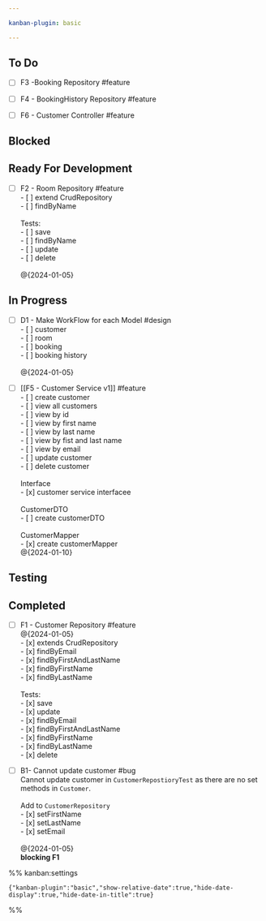 ```yaml
---

kanban-plugin: basic

---
```


## To Do

- [ ] F3 -Booking Repository #feature
- [ ] F4 - BookingHistory Repository #feature
- [ ] F6 - Customer Controller #feature


## Blocked



## Ready For Development

- [ ] F2 - Room Repository #feature<br>- [ ] extend CrudRepository<br>- [ ] findByName<br><br>Tests:<br>- [ ] save<br>- [ ] findByName<br>- [ ] update<br>- [ ] delete<br><br>@{2024-01-05}


## In Progress

- [ ] D1 - Make WorkFlow for each Model #design<br>- [ ] customer<br>- [ ] room<br>- [ ] booking<br>- [ ] booking history<br><br>@{2024-01-05}
- [ ] [[F5 - Customer Service v1]] #feature<br>- [ ] create customer<br>- [ ] view all customers<br>- [ ] view by id<br>- [ ] view by first name<br>- [ ] view by last name<br>- [ ] view by fist and last name<br>- [ ] view by email <br>- [ ] update customer<br>- [ ] delete customer<br><br>Interface<br>- [x] customer service interfacee<br><br>CustomerDTO<br>- [ ] create customerDTO<br><br>CustomerMapper<br>- [x] create customerMapper <br>@{2024-01-10}


## Testing



## Completed

- [ ] F1 - Customer Repository #feature <br>@{2024-01-05}<br>- [x] extends CrudRepository<br>- [x] findByEmail<br>- [x] findByFirstAndLastName<br>- [x] findByFirstName<br>- [x] findByLastName<br><br>Tests:<br>- [x] save<br>- [x] update<br>- [x] findByEmail<br>- [x] findByFirstAndLastName<br>- [x] findByFirstName<br>- [x] findByLastName<br>- [x] delete
- [ ] B1- Cannot update customer #bug <br>Cannot update customer in `CustomerRepostioryTest` as there are no set methods in `Customer`.<br><br>Add to `CustomerRepository`<br>- [x]  setFirstName<br>- [x]  setLastName<br>- [x]  setEmail<br><br>@{2024-01-05}<br>**blocking F1**




%% kanban:settings
```
{"kanban-plugin":"basic","show-relative-date":true,"hide-date-display":true,"hide-date-in-title":true}
```
%%